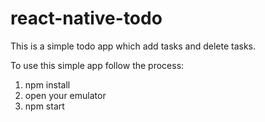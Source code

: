 # react-native-todo

This is a simple todo app which add tasks and delete tasks. 

To use this simple app follow the process:
1. npm install
2. open your emulator
3. npm start
